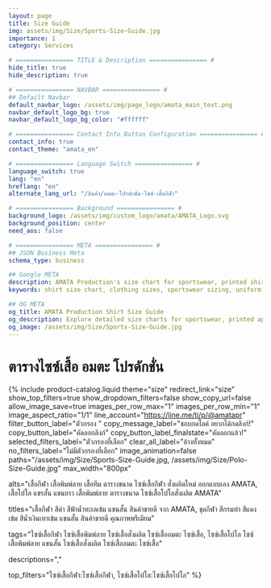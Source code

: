 ```yaml
---
layout: page
title: Size Guide
img: assets/img/Size/Sports-Size-Guide.jpg
importance: 1
category: Services

# ================ TITLE & Description ================ #
hide_title: true
hide_description: true

# ================ NAVBAR ================ #
## Defailt Navbar
default_navbar_logo: /assets/img/page_logo/amata_main_text.png
navbar_default_logo_bg: true
navbar_default_logo_bg_color: "#ffffff" 

# ================ Contact Info Button Configuration ================ #
contact_info: true
contact_theme: "amata_en"

# ================ Language Switch ================ #
language_switch: true
lang: "en"
hreflang: "en"
alternate_lang_url: "/สินค้า/อมตะ-โปรดักชั่น-ไซซ์-เสื้อกีฬา"

# ================ Background ================ #
background_logo: /assets/img/custom_logo/amata/AMATA_Logo.svg
background_position: center
need_aos: false

# ================ META ================ #
## JSON Business Meta
schema_type: business

## Google META
description: AMATA Production's size chart for sportswear, printed shirts, teamwear, corporate uniforms, polo shirts, and custom-made apparel — available in short sleeves, long sleeves, and uniform styles. Includes measurement tips to help customers choose the perfect fit.
keywords: shirt size chart, clothing sizes, sportswear sizing, uniform size guide, printed shirt sizes, choose shirt size, body measurement guide, fitted shirts, teamwear sizes, polo shirt sizing, custom shirt sizing, AMATA Production

## OG META
og_title: AMATA Production Shirt Size Guide
og_description: Explore detailed size charts for sportswear, printed apparel, and corporate uniforms from AMATA Production — helping you select the right size with confidence.
og_image: /assets/img/Size/Sports-Size-Guide.jpg
---
```


<style>
  .post h1, .post h2, .post h3, .post h4, .post h5, .post h6 {
    font-family: 'Prompt', sans-serif !important;
    text-align: center;
  }
  /* Size theme with responsive tall container */
  .product-catalog.theme-size {
    max-width: 900px;
    margin: 0 auto;
    padding: 0;
    
    /* Product grid with more vertical space */
    .product-grid {
      gap: 10px;
      margin: 0;
    }
    
    /* Allow product items to be as tall as needed */
    .product-item {
      margin-bottom: 10px;
      height: auto;
      min-height: 1000px; 
    }
    
    /* Remove all height constraints on image container */
    .product-image {
      height: auto !important;
      max-height: none !important;
      min-height: 1000px !important;
      padding: 0;
      margin: 0;
      aspect-ratio: unset !important;
    }
    
    /* Ensure image displays at full size */
    .product-image img {
      width: 100%;
      height: auto !important;
      max-height: none !important;
      min-height: 800px !important;
      object-fit: contain;
      transition: none;
      transform: none;
    }
    
    /* Disable hover effects */
    .product-image:hover img {
      transform: none;
    }
    
    /* Override any aspect ratio constraints */
    &[data-image-aspect-ratio] .product-image {
      aspect-ratio: unset !important;
    }
    
    /* Mobile optimizations */
    @media screen and (max-width: 768px) {
      max-width: 100%;
      
      .product-item {
        min-height: 800px;
      }
      
      .product-image {
        min-height: 800px !important;
      }
      
      .product-image img {
        min-height: 700px !important;
      }
    }
    
    /* iPhone Pro optimizations */
    @media screen and (max-width: 430px) {
      .product-item {
        min-height: 700px;
      }
      
      .product-image {
        min-height: 700px !important;
      }
      
      .product-image img {
        min-height: 600px !important;
      }
      
      /* Reduce filter padding on small screens */
      .filter-tag {
        padding: 5px 10px;
        font-size: 11px;
      }
      
      /* Better formatting for small screens */
      .top-filter-tags-wrapper {
        max-width: calc(100% - 110px);
      }
    }
    
    /* Small iPhone optimization */
    @media screen and (max-width: 375px) {
      .product-item {
        min-height: 600px;
      }
      
      .product-image {
        min-height: 600px !important;
      }
      
      .product-image img {
        min-height: 500px !important;
      }
    }
  }
</style>

<h1> ตารางไซซ์เสื้อ อมตะ โปรดักชั่น </h1>

{% include product-catalog.liquid 
  theme="size"
  redirect_link="size"
  show_top_filters=true
  show_dropdown_filters=false
  show_copy_url=false
  allow_image_save=true
  images_per_row_max="1"
  images_per_row_min="1"
  image_aspect_ratio="1/1"
  line_account="https://line.me/ti/p/@amatapr"
  filter_button_label="ตัวกรอง "
  copy_message_label="ชอบกดไลค์ อยากได้กดลิงก์!"
  copy_button_label="คัดลอกลิงก์"
  copy_button_label_finalstate="คัดลอกแล้ว!"
  selected_filters_label="ตัวกรองที่เลือก"
  clear_all_label="ล้างทั้งหมด"
  no_filters_label="ไม่มีตัวกรองที่เลือก"
  image_animation=false
  paths="/assets/img/Size/Sports-Size-Guide.jpg, /assets/img/Size/Polo-Size-Guide.jpg"
  max_width="800px"

  alts="เสื้อกีฬา เสื้อพิมพ์ลาย เสื้อทีม ตารางขนาด ไซซ์เสื้อกีฬา สั่งผลิตใหม่ ออกแบบเอง AMATA, เสื้อโปโล แขรสั้น แขนยาว เสื้อพิมพ์ลาย ตารางขนาด ไซซ์เสื้อโปโลสั่งผลิต AMATA"

   titles="เสื้อกีฬา สีดำ สีฟ้าน้ำทะเลเข้ม แขนสั้น สินค้าขายดี จาก AMATA, ชุดกีฬา สีกรมท่า สีแดงเข้ม สีน้ำเงินเทาเข้ม แขนสั้น สินค้าขายดี คุณภาพพรีเมียม"

   tags="ไซซ์เสื้อกีฬา ไซซ์เสื้อพิมพ์ลาย ไซซ์เสื้อสั่งผลิต ไซซ์เสื้ออมตะ ไซซ์เสื้อ, ไซซ์เสื้อโปโล ไซซ์เสื้อพิมพ์ลาย แขนสั้น ไซซ์เสื้อสั่งผลิต ไซซ์เสื้ออมตะ ไซซ์เสื้อ"

   descriptions=","

   top_filters="ไซซ์เสื้อกีฬา:ไซซ์เสื้อกีฬา, ไซซ์เสื้อโปโล:ไซซ์เสื้อโปโล"
%}